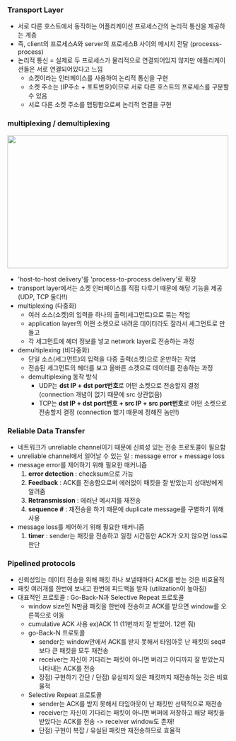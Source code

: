 ### Transport Layer
- 서로 다른 호스트에서 동작하는 어플리케이션 프로세스간의 논리적 통신을 제공하는 계층
- 즉, client의 프로세스A와 server의 프로세스B 사이의 메시지 전달 (processs-process)
- 논리적 통신 = 실제로 두 프로세스가 물리적으로 연결되어있지 않지만 애플리케이션들은 서로 연결되어있다고 느낌
  - 소켓이라는 인터페이스를 사용하여 논리적 통신을 구현
  - 소켓 주소는 (IP주소 + 포트번호)이므로 서로 다른 호스트의 프로세스를 구분할 수 있음
  - 서로 다른 소켓 주소를 맵핑함으로써 논리적 연결을 구현

### multiplexing / demultiplexing
<img src="https://user-images.githubusercontent.com/49056225/114351381-7c2a7b00-9ba5-11eb-9a1b-8c05f297895d.png" width="500" height="300"><br>
- 'host-to-host delivery'를 'process-to-process delivery'로 확장 
- transport layer에서는 소켓 인터페이스를 직접 다루기 때문에 해당 기능을 제공 (UDP, TCP 둘다!!)
- multiplexing (다중화)
  - 여러 소스(소켓)의 입력을 하나의 출력(세그먼트)으로 묶는 작업
  - application layer의 어떤 소켓으로 내려온 데이터라도 잘라서 세그먼트로 만들고 
  - 각 세그먼트에 헤더 정보를 넣고 network layer로 전송하는 과정
- demultiplexing (비다중화)
  - 단일 소스(세그먼트)의 입력을 다중 출력(소켓)으로 운반하는 작업
  - 전송된 세그먼트의 헤더를 보고 올바른 소켓으로 데이터를 전송하는 과정
  - demultiplexing 동작 방식
    - UDP는 **dst IP + dst port번호**로 어떤 소켓으로 전송할지 결정 (connection 개념이 없기 때문에 src 상관없음)
    - TCP는 **dst IP + dst port번호 + src IP + src port번호**로 어떤 소켓으로 전송할지 결정 (connection 했기 때문에 정해진 놈만!)
    
### Reliable Data Transfer
- 네트워크가 unreliable channel이기 때문에 신뢰성 있는 전송 프로토콜이 필요함
- unreliable channel에서 일어날 수 있는 일 : message error + message loss
- message error를 제어하기 위해 필요한 매커니즘
  1. **error detection** : checksum으로 가능
  2. **Feedback** : ACK를 전송함으로써 에러없이 패킷을 잘 받았는지 상대방에게 알려줌
  3. **Retransmission** : 에러난 메시지를 재전송 
  4. **sequence #** : 재전송을 하기 때문에 duplicate message를 구별하기 위해 사용
- message loss를 제어하기 위해 필요한 매커니즘
  1. **timer** : sender는 패킷을 전송하고 일정 시간동안 ACK가 오지 않으면 loss로 판단
  
### Pipelined protocols
- 신뢰성있는 데이터 전송을 위해 패킷 하나 보낼때마다 ACK를 받는 것은 비효율적
- 패킷 여러개를 한번에 보내고 한번에 피드백을 받자 (utilization이 높아짐)
- 대표적인 프로토콜 : Go-Back-N과 Selective Repeat 프로토콜
  - window size인 N만큼 패킷을 한번에 전송하고 ACK를 받으면 window를 오른쪽으로 이동
  - cumulative ACK 사용 ex)ACK 11 (11번까지 잘 받았어. 12번 줘)
  - go-Back-N 프로토콜
    - sender는 window안에서 ACK를 받지 못해서 타임아웃 난 패킷의 seq#보다 큰 패킷을 모두 재전송
    - receiver는 자신이 기다리는 패킷이 아니면 버리고 어디까지 잘 받았는지 나타내는 ACK를 전송 
    - 장점) 구현하기 간단 / 단점) 유실되지 않은 패킷까지 재전송하는 것은 비효율적
  - Selective Repeat 프로토콜
    - sender는 ACK를 받지 못해서 타임아웃이 난 패킷만 선택적으로 재전송
    - receiver는 자신이 기다리는 패킷이 아니면 버퍼에 저장하고 해당 패킷을 받았다는 ACK를 전송 -> receiver window도 존재!
    - 단점) 구현이 복잡 / 유실된 패킷만 재전송하므로 효율적
